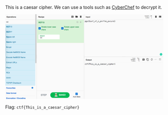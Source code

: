 This is a caesar cipher. We can use a tools such as [CyberChef](https://gchq.github.io/CyberChef/) to decrypt it.


![solution image](./solution.png?raw=true "CyberChef")

Flag: `ctf{This_is_a_caesar_cipher}`